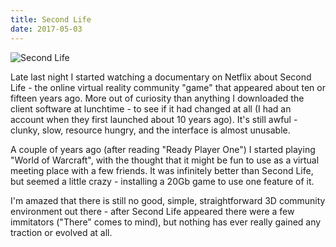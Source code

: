 ```yaml
---
title: Second Life
date: 2017-05-03
---
```


![Second Life](https://source.unsplash.com/7QCBakMyDCE/1600x900)

Late last night I started watching a documentary on Netflix about Second Life - the online virtual reality community "game" that appeared about ten or fifteen years ago. More out of curiosity than anything I downloaded the client software at lunchtime - to see if it had changed at all (I had an account when they first launched about 10 years ago). It's still awful - clunky, slow, resource hungry, and the interface is almost unusable.

A couple of years ago (after reading "Ready Player One") I started playing "World of Warcraft", with the thought that it might be fun to use as a virtual meeting place with a few friends. It was infinitely better than Second Life, but seemed a little crazy - installing a 20Gb game to use one feature of it.

I'm amazed that there is still no good, simple, straightforward 3D community environment out there - after Second Life appeared there were a few immitators ("There" comes to mind), but nothing has ever really gained any traction or evolved at all.